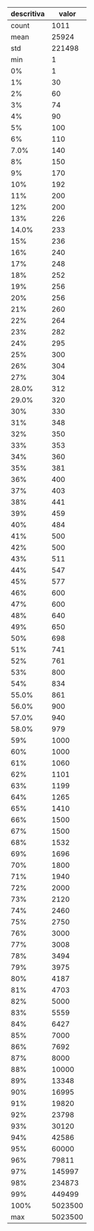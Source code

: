 | descritiva | valor |
| --- | --- |
| count | 1011 |
| mean | 25924 |
| std | 221498 |
| min | 1 |
| 0% | 1 |
| 1% | 30 |
| 2% | 60 |
| 3% | 74 |
| 4% | 90 |
| 5% | 100 |
| 6% | 110 |
| 7.0% | 140 |
| 8% | 150 |
| 9% | 170 |
| 10% | 192 |
| 11% | 200 |
| 12% | 200 |
| 13% | 226 |
| 14.0% | 233 |
| 15% | 236 |
| 16% | 240 |
| 17% | 248 |
| 18% | 252 |
| 19% | 256 |
| 20% | 256 |
| 21% | 260 |
| 22% | 264 |
| 23% | 282 |
| 24% | 295 |
| 25% | 300 |
| 26% | 304 |
| 27% | 304 |
| 28.0% | 312 |
| 29.0% | 320 |
| 30% | 330 |
| 31% | 348 |
| 32% | 350 |
| 33% | 353 |
| 34% | 360 |
| 35% | 381 |
| 36% | 400 |
| 37% | 403 |
| 38% | 441 |
| 39% | 459 |
| 40% | 484 |
| 41% | 500 |
| 42% | 500 |
| 43% | 511 |
| 44% | 547 |
| 45% | 577 |
| 46% | 600 |
| 47% | 600 |
| 48% | 640 |
| 49% | 650 |
| 50% | 698 |
| 51% | 741 |
| 52% | 761 |
| 53% | 800 |
| 54% | 834 |
| 55.0% | 861 |
| 56.0% | 900 |
| 57.0% | 940 |
| 58.0% | 979 |
| 59% | 1000 |
| 60% | 1000 |
| 61% | 1060 |
| 62% | 1101 |
| 63% | 1199 |
| 64% | 1265 |
| 65% | 1410 |
| 66% | 1500 |
| 67% | 1500 |
| 68% | 1532 |
| 69% | 1696 |
| 70% | 1800 |
| 71% | 1940 |
| 72% | 2000 |
| 73% | 2120 |
| 74% | 2460 |
| 75% | 2750 |
| 76% | 3000 |
| 77% | 3008 |
| 78% | 3494 |
| 79% | 3975 |
| 80% | 4187 |
| 81% | 4703 |
| 82% | 5000 |
| 83% | 5559 |
| 84% | 6427 |
| 85% | 7000 |
| 86% | 7692 |
| 87% | 8000 |
| 88% | 10000 |
| 89% | 13348 |
| 90% | 16995 |
| 91% | 19820 |
| 92% | 23798 |
| 93% | 30120 |
| 94% | 42586 |
| 95% | 60000 |
| 96% | 79811 |
| 97% | 145997 |
| 98% | 234873 |
| 99% | 449499 |
| 100% | 5023500 |
| max | 5023500 |
